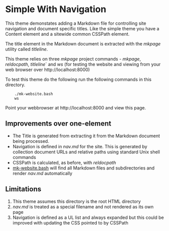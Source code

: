 
# Simple With Navigation

This theme demonstates adding a Markdown file for controlling site 
navigation and document specific titles. Like the simple theme you have 
a Content element and a sitewide common CSSPath element.

The title element in the Markdown document is extracted with the _mkpage_ 
utility called _titleline_.  

This theme relies on three _mkpage_ project commands - _mkpage_, 
_reldocpath_, _titleline_` and _ws_ (for testing the website and viewing 
from your web browser over http://localhost:8000)

To test this theme do the following run the following commands in this 
directory.

```shell
    ./mk-website.bash
    ws
```

Point your webbrowser at http://localhost:8000 and view this page.

## Improvements over one-element

+ The Title is generated from extracting it from the Markdown document being processed.
+ Navigation is defined in _nav.md_ for the site. This is generated by collection document URLs and relative paths using standard Unix shell commands
+ CSSPath is calculated, as before, with _reldocpath_
+ [mk-website.bash](mk-website.bash) will find all Markdown files and subdirectories and render _nav.md_ automatically


## Limitations

1. This theme assumes this directory is the root HTML directory
2. _nav.md_ is treated as a special filename and not rendered as its own page
3. Navigation is defined as a UL list and always expanded but this could be improved with updating the CSS pointed to by CSSPath


